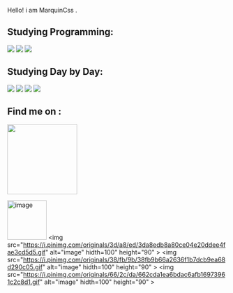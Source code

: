 <p>  Hello! i am MarquinCss .  </p> 
 

<p><h2>Studying Programming:</h2></p>
<p> <img src="https://img.shields.io/badge/HTML5-E34F26?style=for-the-badge&logo=html5&logoColor=white"> </img>
<img src="https://img.shields.io/badge/CSS3-1572B6?style=for-the-badge&logo=css3&logoColor=white"> </img>
<img src="https://img.shields.io/badge/JavaScript-323330?style=for-the-badge&logo=javascript&logoColor=F7DF1E"> </img></p>


<p><h2>Studying Day by Day:</h2></p>

<p> <img src="https://img.shields.io/badge/Figma-F24E1E?style=for-the-badge&logo=figma&logoColor=white"> </img>
<img src="https://img.shields.io/badge/Canva-%2300C4CC.svg?&style=for-the-badge&logo=Canva&logoColor=white"> </img>
<img src="https://img.shields.io/badge/Duolingo-58CC02?style=for-the-badge&logo=Duolingo&logoColor=white" </img>
<img src="https://img.shields.io/badge/Microsoft_Excel-217346?style=for-the-badge&logo=microsoft-excel&logoColor=white"> </img> </img></p>



<p> <h2> Find me on : </h2>
<p> <a href="https://www.instagram.com/marcocarre29/" alt="https://img.shields.io/badge/Instagram-E4405F?style=for-the-badge&logo=instagram&logoColor=white"  title="my ig">
 <img src="https://img.shields.io/badge/Instagram-E4405F?style=for-the-badge&logo=instagram&logoColor=white"
   width="160px"> </a> </p>


   
<img src="https://pa1.narvii.com/6524/ccf23d595525079d4f9b33e8d696267f9a59e15d_hq.gif" Alt="image" hidth="100" height="90"> </img> <img src="https://i.pinimg.com/originals/3d/a8/ed/3da8edb8a80ce04e20ddee4fae3cd5d5.gif" alt="image" hidth=100" height="90" > </image> <img src="https://i.pinimg.com/originals/38/fb/9b/38fb9b66a2636f1b7dcb9ea68d290c05.gif" alt="image" hidth=100" height="90" > </image> <img src="https://i.pinimg.com/originals/66/2c/da/662cda1ea6bdac6afb16973961c2c8d1.gif" alt="image" hidth=100" height="90" >
